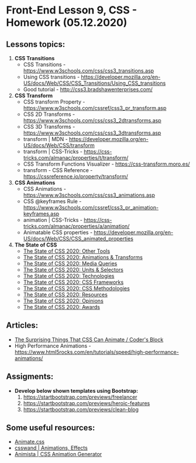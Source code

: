 # Front-End Lesson 9, CSS - Homework (05.12.2020)


## Lessons topics:

1. **CSS Transitions**
    - CSS Transitions - https://www.w3schools.com/css/css3_transitions.asp
    - Using CSS transitions - https://developer.mozilla.org/en-US/docs/Web/CSS/CSS_Transitions/Using_CSS_transitions
    - Good tutorial - http://css3.bradshawenterprises.com/
2. **CSS Transform**
    - CSS transform Property - https://www.w3schools.com/cssref/css3_pr_transform.asp
    - CSS 2D Transforms - https://www.w3schools.com/css/css3_2dtransforms.asp
    - CSS 3D Transforms - https://www.w3schools.com/css/css3_3dtransforms.asp
    - transform | MDN - https://developer.mozilla.org/en-US/docs/Web/CSS/transform
    - transform | CSS-Tricks - https://css-tricks.com/almanac/properties/t/transform/
    - CSS Transform Functions Visualizer - https://css-transform.moro.es/
    - transform - CSS Reference - https://cssreference.io/property/transform/
3. **CSS Animations**
    - CSS Animations - https://www.w3schools.com/css/css3_animations.asp
    - CSS @keyframes Rule - https://www.w3schools.com/cssref/css3_pr_animation-keyframes.asp
    - animation | CSS-Tricks - https://css-tricks.com/almanac/properties/a/animation/
    - Animatable CSS properties - https://developer.mozilla.org/en-US/docs/Web/CSS/CSS_animated_properties
4. **The State of CSS**
    - [The State of CSS 2020: Other Tools](https://2020.stateofcss.com/en-US/other-tools/)
    - [The State of CSS 2020: Animations & Transforms](https://2020.stateofcss.com/en-US/features/animations-and-transforms/)
    - [The State of CSS 2020: Media Queries](https://2020.stateofcss.com/en-US/features/media-queries/)
    - [The State of CSS 2020: Units & Selectors](https://2020.stateofcss.com/en-US/units-and-selectors/)
    - [The State of CSS 2020: Technologies](https://2020.stateofcss.com/en-US/technologies/)
    - [The State of CSS 2020: CSS Frameworks](https://2020.stateofcss.com/en-US/technologies/css-frameworks/)
    - [The State of CSS 2020: CSS Methodologies](https://2020.stateofcss.com/en-US/technologies/methodologies/)
    - [The State of CSS 2020: Resources](https://2020.stateofcss.com/en-US/resources/)
    - [The State of CSS 2020: Opinions](https://2020.stateofcss.com/en-US/opinions/)
    - [The State of CSS 2020: Awards](https://2020.stateofcss.com/en-US/awards/)

## Articles:

- [The Surprising Things That CSS Can Animate / Coder's Block](https://codersblock.com/blog/the-surprising-things-that-css-can-animate/)
- High Performance Animations - https://www.html5rocks.com/en/tutorials/speed/high-performance-animations/


## Assigments:

- **Develop below shown templates using Bootstrap:**
  1. https://startbootstrap.com/previews/freelancer
  2. https://startbootstrap.com/previews/heroic-features
  3. https://startbootstrap.com/previews/clean-blog

## Some useful resources:

- [Animate.css](https://animate.style/)
- [csswand | Animations, Effects](https://www.csswand.dev/)
- [Animista | CSS Animation Generator](https://animista.net/)

